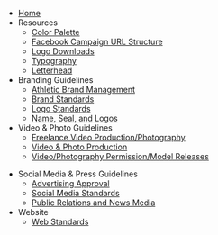 <!-- docs/_sidebar.md -->

* [Home](/)
* Resources
	* [Color Palette](/color-palette.md)
	* [Facebook Campaign URL Structure](/facebook-campaign-url-structure.md)
	* [Logo Downloads](/logos.md)
	* [Typography](/typography.md)
	* [Letterhead](/letterhead.md)
* Branding Guidelines
	* [Athletic Brand Management](/athletic-brand-management.md)
	* [Brand Standards](/brand-standards.md)
	* [Logo Standards](/logo-standards.md)
	* [Name, Seal, and Logos](/name-seal-logos.md)
* Video & Photo Guidelines
	* [Freelance Video Production/Photography](/freelance-video-production-photography.md)
	* [Video & Photo Production](/video-photo-production.md)
	* [Video/Photography Permission/Model Releases](/video-photography-permission-model-releases.md)
- Social Media & Press Guidelines
	- [Advertising Approval](/advertising-approval.md)
	* [Social Media Standards](/social-media-standards.md)
	* [Public Relations and News Media](/public-relations-and-news-media.md)
- Website
	- [Web Standards](/web-standards.md)